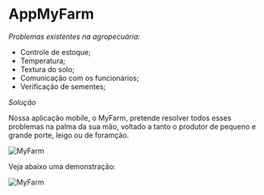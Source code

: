 # AppMyFarm

*Problemas existentes na agropecuária:*
- Controle de estoque;
- Temperatura;
- Textura do solo;
- Comunicação com os funcionários;
- Verificação de sementes;

*Solução*

Nossa aplicação mobile, o MyFarm, pretende resolver todos esses problemas na palma da sua mão, voltado a tanto o produtor de pequeno e grande porte, leigo ou de foramção.

![MyFarm](MyFarm.png)

Veja abaixo uma demonstração:

![MyFarm](MyFarm.png)
